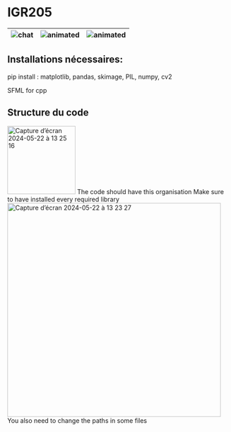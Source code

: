# IGR205
| ![chat](https://github.com/Surimi91/IGR205/assets/166547684/176b6b40-a8b2-4b43-bb30-80c0aaa44543) | ![animated](https://github.com/Surimi91/IGR205/assets/125984433/6ad4026d-13f0-4926-ae4d-03fa4a19ed86) | ![animated](https://github.com/Surimi91/IGR205/assets/125984433/d63fd2c8-1553-4e87-b0e1-700584823399) |
|:---:|:---:|:---:|

## Installations nécessaires:
pip install : matplotlib, pandas, skimage, PIL, numpy, cv2

SFML for cpp

## Structure du code

<img width="154" alt="Capture d’écran 2024-05-22 à 13 25 16" src="https://github.com/Surimi91/IGR205/assets/125984433/cbc3415c-d0a7-4ad9-b195-dfebaa541ae2">
The code should have this organisation
Make sure to have installed every required library

<img width="483" alt="Capture d’écran 2024-05-22 à 13 23 27" src="https://github.com/Surimi91/IGR205/assets/125984433/e1e0e8c6-1eec-4fb2-a5a8-40d2cad45f2a">
You also need to change the paths in some files
